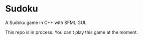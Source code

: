 # Sudoku

A Sudoku game in C++ with SFML GUI.



This repo is in process.
You can't play this game at the moment.



